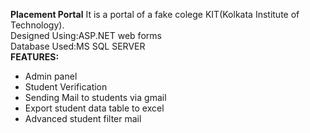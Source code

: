 <b>Placement Portal</b>
It is a portal of a fake colege KIT(Kolkata Institute of Technology).
<br />Designed Using:ASP.NET web forms
<br />Database Used:MS SQL SERVER
<br /><b>FEATURES:</b>
<ul>
<li>Admin panel</li>
<li>Student Verification</li>
<li>Sending Mail to students via gmail</li>
<li>Export student data table to excel</li>
<li>Advanced student filter mail</li>
</ul>
